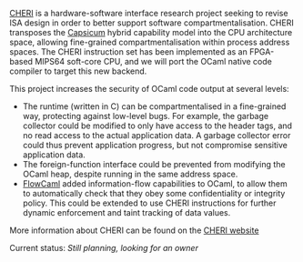 [CHERI](http://www.cl.cam.ac.uk/research/security/ctsrd/cheri.html)
is a hardware-software interface research project seeking to revise ISA
design in order to better support software compartmentalisation. CHERI
transposes the
[Capsicum](http://www.cl.cam.ac.uk/research/security/capsicum/) hybrid
capability model into the CPU architecture space, allowing fine-grained
compartmentalisation within process address spaces. The CHERI instruction
set has been implemented as an FPGA-based MIPS64 soft-core CPU, and we will
port the OCaml native code compiler to target this new backend.

This project increases the security of OCaml code output at several levels:

* The runtime (written in C) can be compartmentalised in a fine-grained way,
protecting against low-level bugs. For example, the garbage collector could
be modified to only have access to the header tags, and no read access to
the actual application data. A garbage collector error could thus prevent
application progress, but not compromise sensitive application data.
* The foreign-function interface could be prevented from modifying the OCaml
heap, despite running in the same address space.
* [FlowCaml](http://www.normalesup.org/~simonet/soft/flowcaml/)
added information-flow capabilities to OCaml, to allow them to automatically
check that they obey some confidentiality or integrity policy. This could be
extended to use CHERI instructions for further dynamic enforcement and taint
tracking of data values.

More information about CHERI can be found on the
[CHERI website](http://www.cl.cam.ac.uk/research/security/ctsrd/cheri.html)

Current status: *Still planning, looking for an owner*